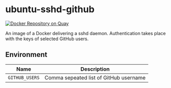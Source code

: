# ubuntu-sshd-github

[![Docker Repository on Quay](https://quay.io/repository/watchdogpolska/ubuntu-sshd-github/status "Docker Repository on Quay")](https://quay.io/repository/watchdogpolska/ubuntu-sshd-github)

An image of a Docker delivering a sshd daemon. Authentication takes place with the keys of selected GitHub users.

## Environment 

| Name                 | Description
| -------------------- | -----------
| ```GITHUB_USERS```   | Comma sepeated list of GitHub username